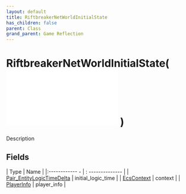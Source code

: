 ```yaml
---
layout: default
title: RiftbreakerNetWorldInitialState
has_children: false
parent: Class
grand_parent: Game Reflection
---
```

# RiftbreakerNetWorldInitialState( ![ NetWorldInitialPacket ](game-reflection/classes/net_world_initial_packet.md) )
Description 

## Fields
| Type | Name |
|:------------ - | : -------------- |
| [Pair_EntityLogicTimeDelta](game-reflection/classes/pair__entity_logic_time_delta.md) | initial_logic_time |
| [EcsContext](game-reflection/classes/ecs_context.md) | context |
| [PlayerInfo](game-reflection/classes/player_info.md) | player_info |
